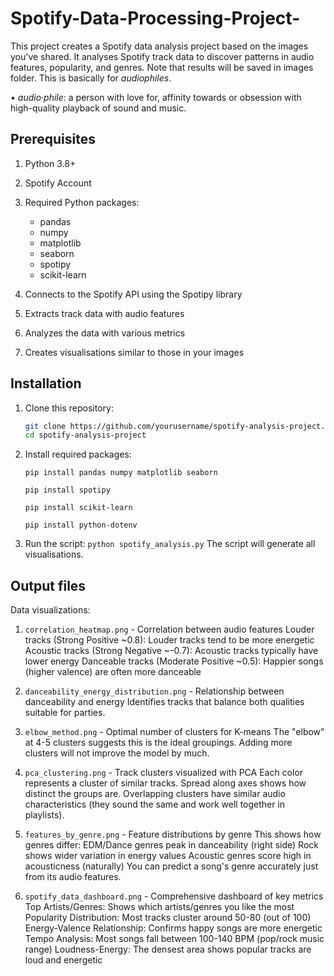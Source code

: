 # Spotify-Data-Processing-Project-
This project creates a Spotify data analysis project based on the images you've shared. It analyses Spotify track data to discover patterns in audio features, popularity, and genres. Note that results will be saved in images folder. This is basically for _audiophiles_.

• _audio·phile_: a person with love for, affinity towards or obsession with high-quality playback of sound and music.

## Prerequisites

1. Python 3.8+
2. Spotify Account 
3. Required Python packages:
   - pandas
   - numpy
   - matplotlib
   - seaborn
   - spotipy
   - scikit-learn

1. Connects to the Spotify API using the Spotipy library
2. Extracts track data with audio features
3. Analyzes the data with various metrics
4. Creates visualisations similar to those in your images

## Installation

1. Clone this repository:
   ```bash
   git clone https://github.com/yourusername/spotify-analysis-project.git
   cd spotify-analysis-project

2. Install required packages:
    ```
    pip install pandas numpy matplotlib seaborn
    ```
    ```
    pip install spotipy
    ```
    ```
    pip install scikit-learn
    ```
    ```
    pip install python-dotenv
    ```

3. Run the script:
```python spotify_analysis.py```
    The script will generate all visualisations.

## Output files
Data visualizations:
1. ```correlation_heatmap.png``` - Correlation between audio features
    Louder tracks (Strong Positive ~0.8): Louder tracks tend to be more energetic
    Acoustic tracks (Strong Negative ~-0.7): Acoustic tracks typically have lower energy
    Danceable tracks (Moderate Positive ~0.5): Happier songs (higher valence) are often more danceable
2. ```danceability_energy_distribution.png``` - Relationship between danceability and energy
    Identifies tracks that balance both qualities suitable for parties.

3. ```elbow_method.png``` - Optimal number of clusters for K-means
        The "elbow" at 4-5 clusters suggests this is the ideal groupings. Adding more clusters will not improve the model by much.

4. ```pca_clustering.png``` - Track clusters visualized with PCA
    Each color represents a cluster of similar tracks.
    Spread along axes shows how distinct the groups are.
    Overlapping clusters have similar audio characteristics (they sound the same and work well together in playlists).

5. ```features_by_genre.png``` - Feature distributions by genre
    This shows how genres differ:
    EDM/Dance genres peak in danceability (right side)
    Rock shows wider variation in energy values
    Acoustic genres score high in acousticness (naturally)
    You can predict a song's genre accurately just from its audio features.

6. ```spotify_data_dashboard.png``` - Comprehensive dashboard of key metrics
    Top Artists/Genres: Shows which artists/genres you like the most
    Popularity Distribution: Most tracks cluster around 50-80 (out of 100)
    Energy-Valence Relationship: Confirms happy songs are more energetic
    Tempo Analysis: Most songs fall between 100-140 BPM (pop/rock music range)
    Loudness-Energy: The densest area shows popular tracks are loud and energetic
